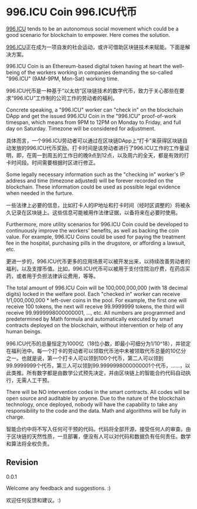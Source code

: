 # 996.ICU Coin 996.ICU代币

[996.ICU](https://github.com/996icu/996.ICU) tends to be an autonomous social movement which could be a good scenario for blockchain to empower. Here comes the solution.

[996.ICU](https://github.com/996icu/996.ICU)正在成为一项自发的社会运动，或许可借助区块链技术来赋能。下面是解决方案。

996.ICU Coin is an Ethereum-based digital token having at heart the well-being of the workers working in companies demanding the so-called "996.ICU" (9AM-9PM, Mon-Sat) working time.

996.ICU代币是一种基于“以太坊”区块链技术的数字代币，致力于关心那些在要求“996.ICU”工作制的公司工作的劳动者的福利。

Concrete speaking, a "996.ICU" worker can "check in" on the blockchain DApp and get the issued 996.ICU Coin in the "996.ICU" proof-of-work timespan, which means from 9PM to 12PM on Monday to Friday, and full day on Saturday. Timezone will be considered for adjustment.

具体而言，一个996.ICU劳动者可以通过在区块链DApp上“打卡”来获得区块链自动发放的996.ICU代币奖励。打卡时间是该劳动者进行了996.ICU工作的工作量证明，即，在周一到周五的工作日的晚9点到12点，以及周六的全天，都是有效的打卡时间段。时间需要根据时区进行修正。

Some legally necessary information such as the "checking in" worker's IP address and time (timezone adjusted) will be forever recorded on the blockchain. These information could be used as possible legal evidence when needed in the furture.

一些法律上必要的信息，比如打卡人的IP地址和打卡时间（经时区调整的）将被永久记录在区块链上。这些信息可能被用作法律证据，以备将来在必要时使用。

Furthermore, more utility scenarios for 996.ICU Coin could be developed to continuously improve the workers' benefits, as well as backing the coin value. For example, 996.ICU Coins could be used for paying the treatment fee in the hospital, purchasing pills in the drugstore, or affording a lawsuit, etc.

更进一步的，996.ICU代币更多的应用场景可以被开发出来，以持续改善劳动者的福利，以及支撑币值。比如，996.ICU代币可以被用于支付住院治疗费，在药店买药，或者用于负担法律诉讼费用，等等。

The total amount of 996.ICU Coin will be 100,000,000,000 (with 18 decimal digits) locked in the welfare pool. Each "checked in" worker can receive 1/1,000,000,000 * left-over coins in the pool. For example, the first one will receive 100 tokens, the next will receive 99.9999999 tokens, the third will receive 99.9999998000000001, ..., etc. All numbers are programmed and predetermined by Math formula and automatically executed by smart contracts deployed on the blockchain, without intervention or help of any human beings.

996.ICU代币的总量恒定为1000亿（18位小数，即最小可细分为1/10^18），并锁定在福利池中。每一个打卡的劳动者可以领取代币池中未被领取代币总量的10亿分之一。也就是说，第一个打卡人可以领到100个代币，第二人可以领到99.9999999个代币，第三人可以领到99.9999998000000001个代币，……，以此类推。所有数字都是由数学公式预先决定，并由区块链上的智能合约代码自动执行，无需人工干预。

There will be NO intervention codes in the smart contracts. All codes will be open source and auditable by anyone. Due to the nature of the blockchain technology, once deployed, nobody will have the capability to take any responsibility to the code and the data. Math and algorithms will be fully in charge.

智能合约中将不写入任何可干预的代码。代码将全部开源，接受任何人的审查。由于区块链的天然性质，一旦部署，便没有人可以对代码和数据负有任何责任。数学和算法将全权负责。

## Revision
0.0.1

Welcome any feedback and suggestions. :)

欢迎任何反馈和建议。:)

